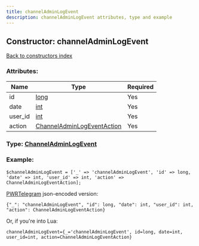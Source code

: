 ```yaml
---
title: channelAdminLogEvent
description: channelAdminLogEvent attributes, type and example
---
```

## Constructor: channelAdminLogEvent  
[Back to constructors index](index.md)



### Attributes:

| Name     |    Type       | Required |
|----------|---------------|----------|
|id|[long](../types/long.md) | Yes|
|date|[int](../types/int.md) | Yes|
|user\_id|[int](../types/int.md) | Yes|
|action|[ChannelAdminLogEventAction](../types/ChannelAdminLogEventAction.md) | Yes|



### Type: [ChannelAdminLogEvent](../types/ChannelAdminLogEvent.md)


### Example:

```
$channelAdminLogEvent = ['_' => 'channelAdminLogEvent', 'id' => long, 'date' => int, 'user_id' => int, 'action' => ChannelAdminLogEventAction];
```  

[PWRTelegram](https://pwrtelegram.xyz) json-encoded version:

```
{"_": "channelAdminLogEvent", "id": long, "date": int, "user_id": int, "action": ChannelAdminLogEventAction}
```


Or, if you're into Lua:  


```
channelAdminLogEvent={_='channelAdminLogEvent', id=long, date=int, user_id=int, action=ChannelAdminLogEventAction}

```


